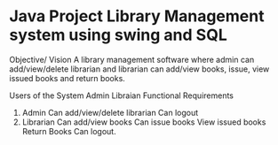 # Java Project Library Management system using swing and SQL
Objective/ Vision
A library management software where admin can add/view/delete librarian and librarian can add/view books, issue, view issued books and return books.

Users of the System
Admin
Libraian
Functional Requirements
1. Admin
Can add/view/delete librarian
Can logout
2. Librarian
Can add/view books
Can issue books
View issued books
Return Books
Can logout.
